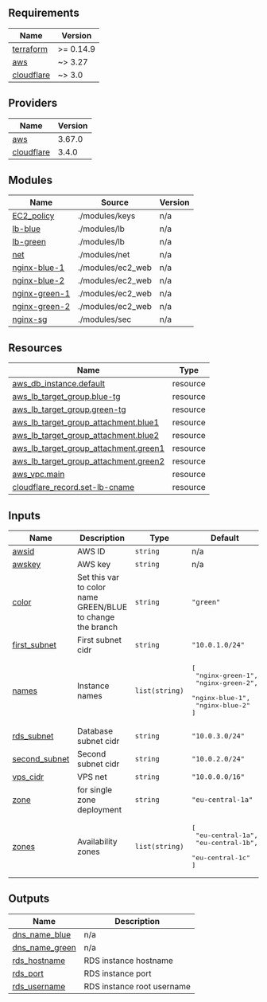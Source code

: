 <!-- BEGIN_TF_DOCS -->
## Requirements

| Name | Version |
|------|---------|
| <a name="requirement_terraform"></a> [terraform](#requirement\_terraform) | >= 0.14.9 |
| <a name="requirement_aws"></a> [aws](#requirement\_aws) | ~> 3.27 |
| <a name="requirement_cloudflare"></a> [cloudflare](#requirement\_cloudflare) | ~> 3.0 |

## Providers

| Name | Version |
|------|---------|
| <a name="provider_aws"></a> [aws](#provider\_aws) | 3.67.0 |
| <a name="provider_cloudflare"></a> [cloudflare](#provider\_cloudflare) | 3.4.0 |

## Modules

| Name | Source | Version |
|------|--------|---------|
| <a name="module_EC2_policy"></a> [EC2\_policy](#module\_EC2\_policy) | ./modules/keys | n/a |
| <a name="module_lb-blue"></a> [lb-blue](#module\_lb-blue) | ./modules/lb | n/a |
| <a name="module_lb-green"></a> [lb-green](#module\_lb-green) | ./modules/lb | n/a |
| <a name="module_net"></a> [net](#module\_net) | ./modules/net | n/a |
| <a name="module_nginx-blue-1"></a> [nginx-blue-1](#module\_nginx-blue-1) | ./modules/ec2_web | n/a |
| <a name="module_nginx-blue-2"></a> [nginx-blue-2](#module\_nginx-blue-2) | ./modules/ec2_web | n/a |
| <a name="module_nginx-green-1"></a> [nginx-green-1](#module\_nginx-green-1) | ./modules/ec2_web | n/a |
| <a name="module_nginx-green-2"></a> [nginx-green-2](#module\_nginx-green-2) | ./modules/ec2_web | n/a |
| <a name="module_nginx-sg"></a> [nginx-sg](#module\_nginx-sg) | ./modules/sec | n/a |

## Resources

| Name | Type |
|------|------|
| [aws_db_instance.default](https://registry.terraform.io/providers/hashicorp/aws/latest/docs/resources/db_instance) | resource |
| [aws_lb_target_group.blue-tg](https://registry.terraform.io/providers/hashicorp/aws/latest/docs/resources/lb_target_group) | resource |
| [aws_lb_target_group.green-tg](https://registry.terraform.io/providers/hashicorp/aws/latest/docs/resources/lb_target_group) | resource |
| [aws_lb_target_group_attachment.blue1](https://registry.terraform.io/providers/hashicorp/aws/latest/docs/resources/lb_target_group_attachment) | resource |
| [aws_lb_target_group_attachment.blue2](https://registry.terraform.io/providers/hashicorp/aws/latest/docs/resources/lb_target_group_attachment) | resource |
| [aws_lb_target_group_attachment.green1](https://registry.terraform.io/providers/hashicorp/aws/latest/docs/resources/lb_target_group_attachment) | resource |
| [aws_lb_target_group_attachment.green2](https://registry.terraform.io/providers/hashicorp/aws/latest/docs/resources/lb_target_group_attachment) | resource |
| [aws_vpc.main](https://registry.terraform.io/providers/hashicorp/aws/latest/docs/resources/vpc) | resource |
| [cloudflare_record.set-lb-cname](https://registry.terraform.io/providers/cloudflare/cloudflare/latest/docs/resources/record) | resource |

## Inputs

| Name | Description | Type | Default | Required |
|------|-------------|------|---------|:--------:|
| <a name="input_awsid"></a> [awsid](#input\_awsid) | AWS ID | `string` | n/a | yes |
| <a name="input_awskey"></a> [awskey](#input\_awskey) | AWS key | `string` | n/a | yes |
| <a name="input_color"></a> [color](#input\_color) | Set this var to color name GREEN/BLUE to change the branch | `string` | `"green"` | no |
| <a name="input_first_subnet"></a> [first\_subnet](#input\_first\_subnet) | First subnet cidr | `string` | `"10.0.1.0/24"` | no |
| <a name="input_names"></a> [names](#input\_names) | Instance names | `list(string)` | <pre>[<br>  "nginx-green-1",<br>  "nginx-green-2",<br>  "nginx-blue-1",<br>  "nginx-blue-2"<br>]</pre> | no |
| <a name="input_rds_subnet"></a> [rds\_subnet](#input\_rds\_subnet) | Database subnet cidr | `string` | `"10.0.3.0/24"` | no |
| <a name="input_second_subnet"></a> [second\_subnet](#input\_second\_subnet) | Second subnet cidr | `string` | `"10.0.2.0/24"` | no |
| <a name="input_vps_cidr"></a> [vps\_cidr](#input\_vps\_cidr) | VPS net | `string` | `"10.0.0.0/16"` | no |
| <a name="input_zone"></a> [zone](#input\_zone) | for single zone deployment | `string` | `"eu-central-1a"` | no |
| <a name="input_zones"></a> [zones](#input\_zones) | Availability zones | `list(string)` | <pre>[<br>  "eu-central-1a",<br>  "eu-central-1b",<br>  "eu-central-1c"<br>]</pre> | no |

## Outputs

| Name | Description |
|------|-------------|
| <a name="output_dns_name_blue"></a> [dns\_name\_blue](#output\_dns\_name\_blue) | n/a |
| <a name="output_dns_name_green"></a> [dns\_name\_green](#output\_dns\_name\_green) | n/a |
| <a name="output_rds_hostname"></a> [rds\_hostname](#output\_rds\_hostname) | RDS instance hostname |
| <a name="output_rds_port"></a> [rds\_port](#output\_rds\_port) | RDS instance port |
| <a name="output_rds_username"></a> [rds\_username](#output\_rds\_username) | RDS instance root username |
<!-- END_TF_DOCS -->